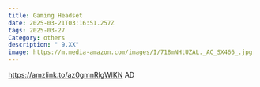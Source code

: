 ```yaml
---
title: Gaming Headset
date: 2025-03-21T03:16:51.257Z
tags: 2025-03-27
Category: others
description: " 9.XX"
image: https://m.media-amazon.com/images/I/718mNHtUZAL._AC_SX466_.jpg
---
```

https://amzlink.to/az0gmnRlgWlKN    AD